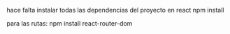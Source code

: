 hace falta instalar todas las dependencias del proyecto en react
npm install

para las rutas:
npm install react-router-dom

